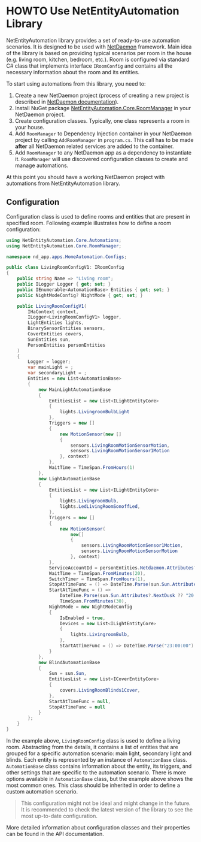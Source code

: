 # HOWTO Use NetEntityAutomation Library

NetEntityAutomation library provides a set of ready-to-use automation scenarios.
It is designed to be used with [NetDaemon](https://netdaemon.xyz/) framework.
Main idea of the library is based on providing typical scenarios per room in the house (e.g. living room, kitchen, bedroom, etc.).
Room is configured via standard C# class that implements interface `IRoomConfig` and contains all the necessary information about the room and its entities.

To start using automations from this library, you need to:

1. Create a new NetDaemon project (process of creating a new project is described in [NetDaemon documentation](https://netdaemon.xyz/docs/user/started/development/)).
2. Install NuGet package [NetEntityAutomation.Core.RoomManager](https://github.com/users/x00Pavel/packages/nuget/package/NetEntityAutomation.Core.RoomManager) in your NetDaemon project.
3. Create configuration classes. Typically, one class represents a room in your house.
4. Add `RoomManager` to Dependency Injection container in your NetDaemon project by calling `AddRoomManager` in `program.cs`. This call has to be made **after** all NetDaemon related services are added to the container.
5. Add `RoomManager` to any NetDaemon app as a dependency to instantiate it. `RoomManager` will use discovered configuration classes to create and manage automations.

At this point you should have a working NetDaemon project with automations from NetEntityAutomation library.

## Configuration

Configuration class is used to define rooms and entities that are present in specified room.
Following example illustrates how to define a room configuration:

```csharp
using NetEntityAutomation.Core.Automations;
using NetEntityAutomation.Core.RoomManager;

namespace nd_app.apps.HomeAutomation.Configs;

public class LivingRoomConfigV1: IRoomConfig
{
    public string Name => "Living room";
    public ILogger Logger { get; set; }
    public IEnumerable<AutomationBase> Entities { get; set; }
    public NightModeConfig? NightMode { get; set; }

    public LivingRoomConfigV1(
        IHaContext context,
        ILogger<LivingRoomConfigV1> logger,
        LightEntities lights,
        BinarySensorEntities sensors,
        CoverEntities covers,
        SunEntities sun,
        PersonEntities personEntities
    )
    {
        Logger = logger;
        var mainLight = ;
        var secondaryLight = ;
        Entities = new List<AutomationBase>
        {
            new MainLightAutomationBase
            {
                EntitiesList = new List<ILightEntityCore>
                {
                    lights.LivingroomBulbLight
                },
                Triggers = new []
                {
                    new MotionSensor(new []
                    {
                        sensors.LivingRoomMotionSensorMotion,
                        sensors.LivingRoomMotionSensor1Motion
                    }, context)
                },
                WaitTime = TimeSpan.FromHours(1)
            },
            new LightAutomationBase
            {   
                EntitiesList = new List<ILightEntityCore>
                {
                    lights.LivingroomBulb,
                    lights.LedLivingRoomSonoffLed,
                },
                Triggers = new []
                {
                    new MotionSensor( 
                        new[]
                        {
                            sensors.LivingRoomMotionSensor1Motion,
                            sensors.LivingRoomMotionSensorMotion
                        }, context)
                },
                ServiceAccountId = personEntities.Netdaemon.Attributes?.UserId ?? "",
                WaitTime = TimeSpan.FromMinutes(20),
                SwitchTimer = TimeSpan.FromHours(1),
                StopAtTimeFunc = () => DateTime.Parse(sun.Sun.Attributes?.NextDawn ?? "06:00:00").TimeOfDay,
                StartAtTimeFunc = () =>
                    DateTime.Parse(sun.Sun.Attributes?.NextDusk ?? "20:00:00").TimeOfDay -
                    TimeSpan.FromMinutes(30),
                NightMode = new NightModeConfig
                {
                    IsEnabled = true,
                    Devices = new List<ILightEntityCore>
                    {
                        lights.LivingroomBulb,
                    },
                    StartAtTimeFunc = () => DateTime.Parse("23:00:00").TimeOfDay
                }
            },
            new BlindAutomationBase
            {
                Sun = sun.Sun,
                EntitiesList = new List<ICoverEntityCore>
                {
                    covers.LivingRoomBlinds1Cover,
                },
                StartAtTimeFunc = null,
                StopAtTimeFunc = null
            }
        };
    }
}
```

In the example above, `LivingRoomConfig` class is used to define a living room.
Abstracting from the details, it contains a list of entities that are grouped for a specific automation scenario: main light, secondary light and blinds.
Each entity is represented by an instance of `AutomationBase` class.
`AutomationBase` class contains information about the entity, its triggers, and other settings that are specific to the automation scenario.
There is more options available in `AutomationBase` class, but the example above shows the most common ones.
This class should be inherited in order to define a custom automation scenario.

> This configuration might not be ideal and might change in the future.
> It is recommended to check the latest version of the library to see the most up-to-date configuration.

More detailed information about configuration classes and their properties can be found in the API documentation.
